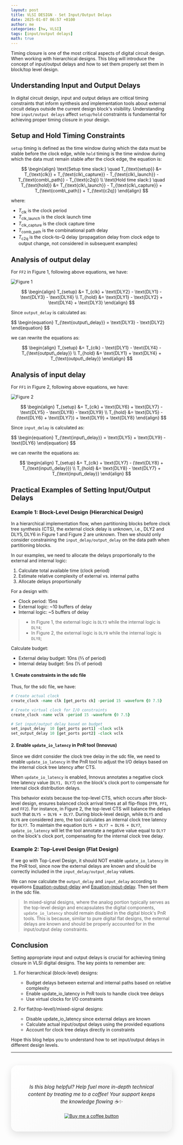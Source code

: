 ```yaml
---
layout: post
title: VLSI DESIGN - Set Input/Output Delays
date: 2025-01-07 06:57 +0100
author: me
categories: [hw, VLSI]
tags: [input/output delays]
math: true
---
```


Timing closure is one of the most critical aspects of digital circuit design. When working with hierarchical designs. This blog will introduce the concept of input/output delays and how to set them properly set them in block/top level design.

## Understanding Input and Output Delays

In digital circuit design, input and output delays are critical timing constraints that inform synthesis and implementation tools about external circuit delays outside the current design block's visibility. Understanding how `input/output delays` affect `setup/hold` constraints is fundamental for achieving proper timing closure in your design.


## Setup and Hold Timing Constraints

`setup` timing is defined as the time window during which the data must be stable before the clock edge, while `hold` timing is the time window during which the data must remain stable after the clock edge, the equation is:

$$
\begin{align}
\text{Setup time slack:} \quad T_{\text{setup}} &= T_{\text{clk}} + T_{\text{clk\_capture}} - T_{\text{clk\_launch}} - T_{\text{comb\_path}} - T_{\text{c2q}} \\
\text{Hold time slack:} \quad T_{\text{hold}} &= T_{\text{clk\_launch}} - T_{\text{clk\_capture}} + T_{\text{comb\_path}} + T_{\text{c2q}}
\end{align}
$$

where:
- $T_{\text{clk}}$ is the clock period
- $T_{\text{clk\_launch}}$ is the clock launch time
- $T_{\text{clk\_capture}}$ is the clock capture time
- $T_{\text{comb\_path}}$ is the combinational path delay
- $T_{\text{c2q}}$ is the clock-to-Q delay (propagation delay from clock edge to output change, not considered in subsequent examples)

## Analysis of output delay
For `FF2` in Figure 1, following above equations, we have:

![Figure 1](/assets/figs/set_output_delay.png)

$$
\begin{align}
T_{setup} &= T_{clk} + \text{DLY2} - \text{DLY1} - \text{DLY3} - \text{DLY4} \\
T_{hold} &= \text{DLY1} - \text{DLY2} + \text{DLY4} + \text{DLY3} 
\end{align}
$$

Since `output_delay` is calculated as: 

<div id="equation-output-delay">
$$
\begin{equation}
T_{\text{output\_delay}} = \text{DLY3} - \text{DLY2}
\end{equation}
$$
</div>

we can rewrite the equations as:

$$
\begin{align}
T_{setup} &= T_{clk} - \text{DLY1} - \text{DLY4} - T_{\text{output\_delay}} \\
T_{hold} &= \text{DLY1} + \text{DLY4} + T_{\text{output\_delay}}
\end{align}
$$

## Analysis of input delay

For `FF1` in Figure 2, following above equations, we have:

![Figure 2](/assets/figs/set_input_delay.png)

$$
\begin{align}
T_{setup} &= T_{clk} + \text{DLY6} + \text{DLY7} - \text{DLY5} - \text{DLY8} - \text{DLY9} \\
T_{hold} &= \text{DLY5} - (\text{DLY6} + \text{DLY7}) + \text{DLY9} + \text{DLY8}
\end{align}
$$

Since `input_delay` is calculated as:

<div id="equation-input-delay">
$$
\begin{equation}
T_{\text{input\_delay}} = \text{DLY5} + \text{DLY9} - \text{DLY6}
\end{equation}
$$
</div>

we can rewrite the equations as:

$$
\begin{align}
T_{setup} &= T_{clk} + \text{DLY7} - (\text{DLY8} + T_{\text{input\_delay}}) \\
T_{hold} &= \text{DLY8} - \text{DLY7} + T_{\text{input\_delay}}
\end{align}
$$

## Practical Examples of Setting Input/Output Delays

### Example 1: Block-Level Design (Hierarchical Design)

In a hierarchical implementation flow, when partitioning blocks before clock tree synthesis (CTS), the external clock delay is unknown, i.e., $\text{DLY2}$ and $\text{DLY5}, \text{DLY6}$ in Figure 1 and Figure 2 are unknown. Then we should only consider constraining the `input_delay/output_delay` on the data path when partitioning blocks.

In our examples, we need to allocate the delays proportionally to the external and internal logic:
1. Calculate total available time (clock period)
2. Estimate relative complexity of external vs. internal paths
3. Allocate delays proportionally

For a design with:

- Clock period: 15ns
- External logic: ~10 buffers of delay
- Internal logic: ~5 buffers of delay

> - In Figure 1, the external logic is `DLY3` while the internal logic is `DLY4`; 
> - In Figure 2, the external logic is `DLY9` while the internal logic is `DLY8`;

Calculate budget:

- External delay budget: 10ns (⅔ of period)
- Internal delay budget: 5ns (⅓ of period)


#### 1. Create constraints in the sdc file

Thus, for the sdc file, we have:

```tcl
# Create actual clock
create_clock -name clk [get_ports ck] -period 15 -waveform {0 7.5}

# Create virtual clock for I/O constraints
create_clock -name vclk -period 15 -waveform {0 7.5}

# Set input/output delay based on budget
set_input_delay  10 [get_ports port1] -clock vclk
set_output_delay 10 [get_ports port2] -clock vclk
```

#### 2. Enable `update_io_latency` in PnR tool (Innovus)
Since we didnt consider the clock tree delay in the sdc file, we need to enable `update_io_latency` in the PnR tool to adjust the I/O delays based on the internal clock tree latency after CTS.

When `update_io_latency` is enabled, Innovus annotates a negative clock tree latency value (`DLY1, DLY7`) on the block's clock port to compensate for internal clock distribution delays. 

This behavior exists because the top-level CTS, which occurs after block-level design, ensures balanced clock arrival times at all flip-flops (`FF0`, `FF1`, and `FF2`). For instance, in Figure 2, the top-level CTS will balance the delays such that `DLY5 ≈ DLY6 + DLY7`. During block-level design, while `DLY5` and `DLY6` are considered zero, the tool calculates an internal clock tree latency for `DLY7`. To maintain the equation `DLY5 + DLY7 ≈ DLY6 + DLY7`, `update_io_latency` will let the tool annotate a negative value equal to `DLY7` on the block's clock port, compensating for the internal clock tree delay.

### Example 2: Top-Level Design (Flat Design)
If we go with Top-Level Design, it should NOT enable `update_io_latency` in the PnR tool, since now the external delays are known and should be correctly included in the `input_delay/output_delay` values.

We can now calculate the `output_delay` and `input_delay` according to equations [Equation-output-delay](#equation-output-delay) and [Equation-input-delay](#equation-input-delay). Then set them in the sdc file.

> In mixed-signal designs, where the analog portion typically serves as the top-level design and encapsulates the digital components, `update_io_latency` should remain disabled in the digital block's PnR tools. This is because, similar to pure digital flat designs, the external delays are known and should be properly accounted for in the input/output delay constraints.


## Conclusion
Setting appropriate input and output delays is crucial for achieving timing closure in VLSI digital designs. The key points to remember are:

1. For hierarchical (block-level) designs:
   - Budget delays between external and internal paths based on relative complexity
   - Enable update_io_latency in PnR tools to handle clock tree delays
   - Use virtual clocks for I/O constraints

2. For flat(top-level)/mixed-signal designs:
   - Disable update_io_latency since external delays are known
   - Calculate actual input/output delays using the provided equations
   - Account for clock tree delays directly in constraints

Hope this blog helps you to understand how to set input/output delays in different design levels.

----
<div align="center" style="background: linear-gradient(135deg, #ffffff, #f5f5f5); padding: 40px; border-radius: 20px; box-shadow: 0 8px 24px rgba(0,0,0,0.12); margin: 40px 0; backdrop-filter: blur(10px); -webkit-backdrop-filter: blur(10px);">
    <p style="font-family: -apple-system, BlinkMacSystemFont, 'SF Pro Text', sans-serif; font-size: 1.1em; color: #1d1d1f; line-height: 1.5; margin-bottom: 25px; font-weight: 400;">
        <i>Is this blog helpful? Help fuel more in-depth technical content by treating me to a coffee! Your support keeps the knowledge flowing ☕✨</i>
    </p>
    <a href="https://www.buymeacoffee.com/angli"><img src="https://img.buymeacoffee.com/button-api/?text=Buy me a coffee&emoji=&slug=angli&button_colour=FFDD00&font_colour=000000&font_family=Lato&outline_colour=000000&coffee_colour=ffffff" alt="Buy me a coffee button"></a>
</div>